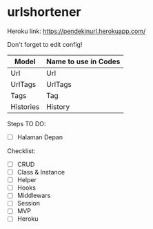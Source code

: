 # urlshortener

Heroku link:
https://pendekinurl.herokuapp.com/

Don't forget to edit config!

| Model     | Name to use in Codes |
| --------- | -------------------- |
| Url       | Url                  |
| UrlTags   | UrlTags              |
| Tags      | Tag                  |
| Histories | History              |

Steps TO DO:

- [ ] Halaman Depan 

Checklist:

- [ ] CRUD
- [ ] Class & Instance
- [ ] Helper
- [ ] Hooks
- [ ] Middlewars
- [ ] Session
- [ ] MVP
- [ ] Heroku